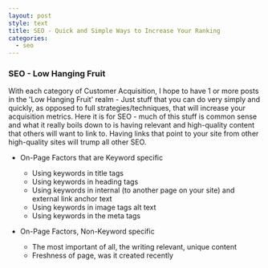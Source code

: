```yaml
---
layout: post
style: text
title: SEO - Quick and Simple Ways to Increase Your Ranking
categories: 
  - seo
---
```


### SEO - Low Hanging Fruit

With each category of Customer Acquisition, I hope to have 1 or more posts in the 'Low Hanging Fruit' realm - Just stuff that you can do very simply and quickly, as opposed to full strategies/techniques, that will increase your acquisition metrics. Here it is for SEO - much of this stuff is common sense and what it really boils down to is having relevant and high-quality content that others will want to link to. Having links that point to your site from other high-quality sites will trump all other SEO.

* On-Page Factors that are Keyword specific
  * Using keywords in title tags
  * Using keywords in heading tags
  * Using keywords in internal (to another page on your site) and external link anchor text
  * Using keywords in image tags alt text
  * Using keywords in the meta tags

* On-Page Factors, Non-Keyword specific
  * The most important of all, the writing relevant, unique content
  * Freshness of page, was it created recently
